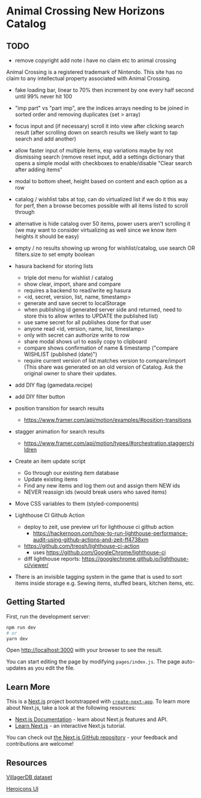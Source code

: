 # Animal Crossing New Horizons Catalog

## TODO

- remove copyright add note i have no claim etc to animal crossing


Animal Crossing is a registered trademark of Nintendo. This site has no claim to any intellectual property associated with Animal Crossing.

- fake loading bar, linear to 70% then increment by one every half second until 99% never hit 100

- "imp part" vs "part imp", are the indices arrays needing to be joined in sorted order and removing duplicates (set > array)

- focus input and (if necessary) scroll it into view after clicking search result (after scrolling down on search results we likely want to tap search and add another)

- allow faster input of multiple items, esp variations maybe by not dismissing search (remove reset input, add a settings dictionary that opens a simple modal with checkboxes to enable/disable "Clear search after adding items"

- modal to bottom sheet, height based on content and each option as a row

- catalog / wishlist tabs at top, can do virtualized list if we do it this way for perf, then a browse becomes possible with all items listed to scroll through
- alternative is hide catalog over 50 items, power users aren't scrolling it (we may want to consider virtualizing as well since we know item heights it should be easy)

- empty / no results showing up wrong for wishlist/catalog, use search OR filters.size to set empty boolean

- hasura backend for storing lists
  - triple dot menu for wishlist / catalog
  - show clear, import, share and compare
  - requires a backend to read/write eg hasura
  - <id, secret, version, list, name, timestamp>
  - generate and save secret to localStorage
  - when publishing id generated server side and returned, need to store this to allow writes to UPDATE the published list)
  - use same secret for all publishes done for that user
  - anyone read <id, version, name, list, timestamp>
  - only with secret can authorize write to row
  - share modal shows url to easily copy to clipboard
  - compare shows confirmation of name & timestamp ("compare WISHLIST (published <time ago> (date)")
  - require current version of list matches version to compare/import (This share was generated on an old version of Catalog. Ask the original owner to share their updates.



- add DIY flag (gamedata.recipe)
- add DIY filter button


- position transition for search results
  - https://www.framer.com/api/motion/examples/#position-transitions
- stagger animation for search results
  - https://www.framer.com/api/motion/types/#orchestration.staggerchildren

- Create an item update script
  - Go through our existing item database
  - Update existing items
  - Find any new items and log them out and assign them NEW ids
  - NEVER reassign ids (would break users who saved items)

- Move CSS variables to them (styled-components)

- Lighthouse CI Github Action
  - deploy to zeit, use preview url for lighthouse ci github action
    - https://hackernoon.com/how-to-run-lighthouse-performance-audit-using-github-actions-and-zeit-ff4738xm
  - https://github.com/treosh/lighthouse-ci-action
    - uses https://github.com/GoogleChrome/lighthouse-ci
  - diff lighthouse reports: https://googlechrome.github.io/lighthouse-ci/viewer/



- There is an invisible tagging system in the game that is used to sort items inside storage
  e.g. Sewing items, stuffed bears, kitchen items, etc.

## Getting Started

First, run the development server:

```bash
npm run dev
# or
yarn dev
```

Open [http://localhost:3000](http://localhost:3000) with your browser to see the result.

You can start editing the page by modifying `pages/index.js`. The page auto-updates as you edit the file.

## Learn More

This is a [Next.js](https://nextjs.org/) project bootstrapped with [`create-next-app`](https://github.com/zeit/next.js/tree/canary/packages/create-next-app). To learn more about Next.js, take a look at the following resources:

- [Next.js Documentation](https://nextjs.org/docs) - learn about Next.js features and API.
- [Learn Next.js](https://nextjs.org/learn) - an interactive Next.js tutorial.

You can check out [the Next.js GitHub repository](https://github.com/zeit/next.js) - your feedback and contributions are welcome!


## Resources

[VillagerDB dataset](https://github.com/jefflomacy/villagerdb)

[Heroicons UI](https://github.com/sschoger/heroicons-ui)
